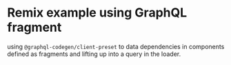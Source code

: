 # Remix example using GraphQL fragment

using `@graphql-codegen/client-preset` to data dependencies in components defined as fragments and lifting up into a query in the loader.
